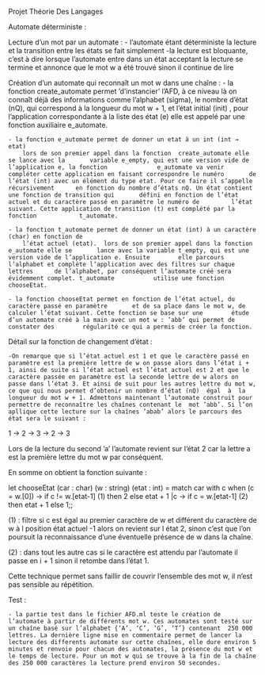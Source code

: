 Projet Théorie Des Langages


Automate déterministe :
 
Lecture d’un mot par un automate : 
	- l’automate étant déterministe la lecture et la transition entre les états se fait simplement
 	-la lecture est bloquante, c’est à dire lorsque l’automate entre dans un état acceptant la 			lecture se termine et annonce que le mot w a été trouvé sinon il continue de lire

Création d’un automate qui reconnaît un mot w dans une chaîne :
	-  la fonction create_automate permet  ’d’instancier’   l’AFD, à ce niveau là on connaît déjà 		des informations comme l’alphabet (sigma), le nombre d’état (nQ), qui correspond à 		la longueur du mot w + 1, et l’état initial (init) , pour l’application correspondante à 		la liste des état (e) elle est appelé par une fonction auxiliaire e_automate.
	
	- la fonction e_automate permet de donner un etat à un int (int → etat)
		lors de son premier appel dans la fonction  create_automate elle se lance avec la 		variable e_empty, qui est une version vide de l’application e, la fonction  			e_automate va venir compléter cette application en faisant correspondre le numéro 		de l’état (int) avec un élément du type etat. Pour ce faire il s’appelle récursivement 		en fonction du nombre d’états nQ. Un état contient une fonction de transition qui 		défini en fonction de l’état actuel et du caractère passé en paramètre le numéro de 		l’état suivant. Cette application de transition (t) est complété par la fonction 			t_automate.

	- la fonction t_automate permet de donner un état (int) à un caractère (char) en fonction de 	
		l’état actuel (etat).  lors de son premier appel dans la fonction  e_automate elle se 		lance avec la variable t_empty, qui est une version vide de l’application e. Ensuite 		elle parcours l’alphabet et complète l’application avec des filtres sur chaque lettres 		de l’alphabet, par conséquent l’automate créé sera évidemment complet. t_automate   		utilise une fonction chooseEtat.

	- la fonction chooseEtat permet en fonction de l’état actuel, du caractère passé en paramètre  		et de sa place dans le mot w, de calculer l’état suivant. Cette fonction se base sur une 		étude d’un automate créé à la main avec un mot w : ’abb’ qui permet de constater des 		régularité ce qui a permis de créer la fonction.


Détail sur la fonction de changement d’état :

	-On remarque que si l’état actuel est 1 et que le caractère passé en paramètre est la première lettre de w on passe alors dans l’état i + 1, ainsi de suite si l’état actuel est l’état actuel est 2 et que le caractère passée en paramètre est la seconde lettre de w alors on passe dans l’état 3. Et ainsi de suit pour les autres lettre du mot w, ce que qui nous permet d’obtenir un nombre d’état (nQ)  égal  à  la longueur du mot w + 1. Admettons maintenant l’automate construit pour permettre de reconnaître les chaînes contenant le  mot ’abb’. Si l’on apllique cette lecture sur la chaînes ’abab’ alors le parcours des état sera le suivant :

1 → 2 → 3 → 2 → 3

Lors de la lecture du second ’a’ l’automate revient sur l’état 2 car la lettre a est la première lettre du mot w par conséquent.

En somme on obtient la fonction suivante :

let chooseEtat (car : char) (w : string) (etat : int) = match car with
	c when (c = w.[0]) -> if c != w.[etat-1]  (1)
		then 2
		else etat + 1
	|c -> if c = w.[etat-1] (2)
		then etat + 1
		else 1;;




(1) : filtre si c est égal au premier caractère de w et différent du caractère de w à l position état actuel -1 alors on revient sur l état 2, sinon c’est que l’on poursuit la reconnaissance d’une éventuelle présence de w dans la chaîne.

(2) : dans tout les autre cas si le caractère est attendu par l’automate il passe en i + 1 sinon il retombe dans l’état 1.

Cette technique permet sans faillir de couvrir l’ensemble des mot w, il n’est pas sensible au répétition.


Test :

	- la partie test dans le fichier AFD.ml teste le création de l’automate à partir de différents mot w. Ces automates sont testé sur un chaîne basé sur l’alphabet {‘A’, ‘C’, ‘G’, ‘T’} contenant  250 000 lettres. La dernière ligne mise en commentaire permet de lancer la lecture des differents automate sur cette chaînes, elle dure environ 5 minutes et renvoie pour chacun des automates, la présence du mot w et le temps de lecture. Pour un mot w qui se trouve à la fin de la chaîne des 250 000 caractères la lecture prend environ 50 secondes.
